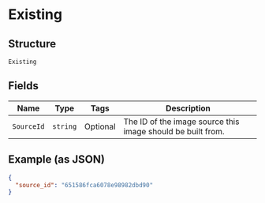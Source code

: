 
# Existing

## Structure

`Existing`

## Fields

| Name | Type | Tags | Description |
|  --- | --- | --- | --- |
| `SourceId` | `string` | Optional | The ID of the image source this image should be built from. |

## Example (as JSON)

```json
{
  "source_id": "651586fca6078e98982dbd90"
}
```

